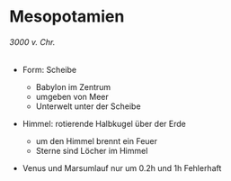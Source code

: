 # Mesopotamien
###### 3000 v. Chr.

- Form: Scheibe
    - Babylon im Zentrum
    - umgeben von Meer
    - Unterwelt unter der Scheibe

- Himmel: rotierende Halbkugel über der Erde
    - um den Himmel brennt ein Feuer
    - Sterne sind Löcher im Himmel

- Venus und Marsumlauf nur um 0.2h und 1h Fehlerhaft


